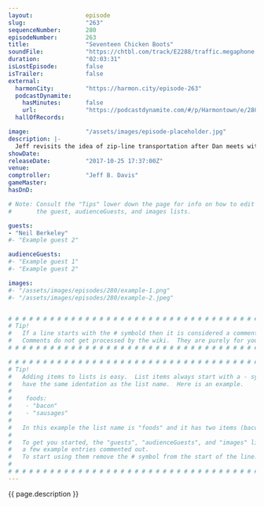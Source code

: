 ```yaml
---
layout:               episode
slug:                 "263"
sequenceNumber:       280
episodeNumber:        263
title:                "Seventeen Chicken Boots"
soundFile:            "https://chtbl.com/track/E2288/traffic.megaphone.fm/STA5799653036.mp3?updated=1596586374"
duration:             "02:03:31"
isLostEpisode:        false
isTrailer:            false
external:
  harmonCity:         "https://harmon.city/episode-263"
  podcastDynamite:
    hasMinutes:       false
    url:              "https://podcastdynamite.com/#/p/Harmontown/e/280/263"
  hallOfRecords:      

image:                "/assets/images/episode-placeholder.jpg"
description: |-
  Jeff revisits the idea of zip-line transportation after Dan meets with Elon Musk. "Harmontown" documentary creator Neil Berkeley comes by to talk about his new film about Gilbert Gottfried. The show ends with a fan submitted rap that does a lot of things to a lot of mamas.
showDate:             
releaseDate:          "2017-10-25 17:37:00Z"
venue:                
comptroller:          "Jeff B. Davis"
gameMaster:           
hasDnD:               

# Note: Consult the "Tips" lower down the page for info on how to edit
#       the guest, audienceGuests, and images lists.

guests:
- "Neil Berkeley"
#- "Example guest 2"

audienceGuests:
#- "Example guest 1"
#- "Example guest 2"

images:
#- "/assets/images/episodes/280/example-1.png"
#- "/assets/images/episodes/280/example-2.jpeg"


# # # # # # # # # # # # # # # # # # # # # # # # # # # # # # # # # # # # # # # # # # # # #
# Tip!
#   If a line starts with the # symbold then it is considered a comment.
#   Comments do not get processed by the wiki.  They are purely for your information.
# # # # # # # # # # # # # # # # # # # # # # # # # # # # # # # # # # # # # # # # # # # # #

# # # # # # # # # # # # # # # # # # # # # # # # # # # # # # # # # # # # # # # # # # # # #
# Tip!
#   Adding items to lists is easy.  List items always start with a - symbol and have
#   have the same identation as the list name.  Here is an example.
#
#    foods:
#    - "bacon"
#    - "sausages"
#
#   In this example the list name is "foods" and it has two items (bacon, and sausages).
#
#   To get you started, the "guests", "audienceGuests", and "images" lists below have
#   a few example entries commented out.
#   To start using them remove the # symbol from the start of the line.
#
# # # # # # # # # # # # # # # # # # # # # # # # # # # # # # # # # # # # # # # # # # # # #
---
```


<!-- The episode description will be rendered here -->
{{ page.description }}

<!-- Add your content BELOW here -->
<!-- vvvvvvvvvvvvvvvvvvvvvvvvvvv -->




<!-- ^^^^^^^^^^^^^^^^^^^^^^^^^^^ -->
<!-- Add your content ABOVE here -->

<!-- The episode gallery will be rendered here -->